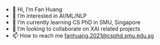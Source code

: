 - 👋 Hi, I’m Fan Huang
- 👀 I’m interested in AI/ML/NLP
- 🌱 I’m currently learning CS PhD in SMU, Singapore
- 💞️ I’m looking to collaborate on XAI related projects
- 📫 How to reach me fanhuang.2021@csphd.smu.edu.sg

<!---
muyuhuatang/muyuhuatang is a ✨ special ✨ repository because its `README.md` (this file) appears on your GitHub profile.
You can click the Preview link to take a look at your changes.
--->
